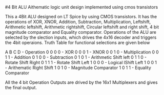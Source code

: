 #4 Bit ALU
Aithematic logic unit design implemented using cmos transistors

This a 4Bit ALU designed on LT Spice by using CMOS transistors. It has the operations of XOR, XNOR, Addition, Subtraction, Multiplication, Leftshift, Arithmetic leftshift, Arithmetic rightshift, Circular leftshift and right shift, 4 bit magnitude comparator and Equality comparator. 
Operations of the ALU are selected by the slection inputs, which drives the 4x16 decoder and triggers the 4bit operaions. Truth Table for functional selections are given below

A B C D      -       Operation
0 0 0 0      -       XOR
0 0 0 1      -       XNOR
0 0 1 0      -       Multiplication
0 0 1 1      -       Addition 
0 1 0 0      -       Subtraction
0 1 0 1      -       Arithmetic Shift left
0 1 1 0      -       Rotate Shift Right
0 1 1 1      -       Rotate Shift Left
1 0 0 0      -       Logical lShift Left
1 0 0 1      -       Arithematic Right Shift
1 0 1 0      -       Magnitude Comparator
1 0 1 1      -       Equality Comparator

All the 4 bit Operation Outputs are drived by the 16x1 Multiplexers and gives the final output.

